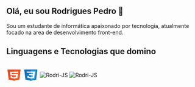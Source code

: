 ## Olá, eu sou Rodrigues Pedro 👋
Sou um estudante de informática apaixonado por tecnologia, atualmente focado na area de desenvolvimento front-end.

## Linguagens e Tecnologias que domino

<div style="display: inline_block"><br>
  <img align="center" alt="Rafa-HTML" height="30" width="40" src="https://raw.githubusercontent.com/devicons/devicon/master/icons/html5/html5-original.svg">
  <img align="center" alt="Rafa-CSS" height="30" width="40" src="https://raw.githubusercontent.com/devicons/devicon/master/icons/css3/css3-original.svg">
  <img align="center" alt="Rodri-JS" height="30" width="40" src="https://cdn.jsdelivr.net/gh/devicons/devicon@latest/icons/javascript/javascript-original.svg"/>
  <img align="center" alt="Rodri-JS" height="30" width="40" src="https://cdn.jsdelivr.net/gh/devicons/devicon@latest/icons/figma/figma-original.svg" />
</div>

